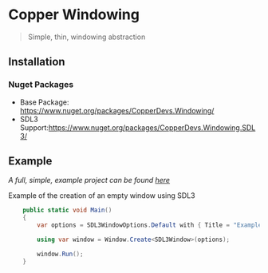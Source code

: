 # Copper Windowing
> Simple, thin, windowing abstraction

## Installation
### Nuget Packages
- Base Package: https://www.nuget.org/packages/CopperDevs.Windowing/
- SDL3 Support:https://www.nuget.org/packages/CopperDevs.Windowing.SDL3/

## Example
*A full, simple, example project can be found [here](./CopperDevs.Windowing.Example)*

Example of the creation of an empty window using SDL3
```csharp
    public static void Main()
    {
        var options = SDL3WindowOptions.Default with { Title = "Example" };

        using var window = Window.Create<SDL3Window>(options);

        window.Run();
    }
```
